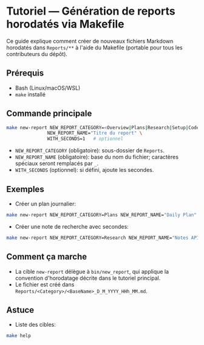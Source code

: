 # Tutoriel — Génération de reports horodatés via Makefile

Ce guide explique comment créer de nouveaux fichiers Markdown horodatés dans `Reports/**` à l'aide du Makefile (portable pour tous les contributeurs du dépôt).

## Prérequis
- Bash (Linux/macOS/WSL)
- `make` installé

## Commande principale

```bash
make new-report NEW_REPORT_CATEGORY=<Overview|Plans|Research|Setup|CodeAgentTutorial> \
               NEW_REPORT_NAME="Titre du report" \
               WITH_SECONDS=1   # optionnel
```

- `NEW_REPORT_CATEGORY` (obligatoire): sous-dossier de `Reports`.
- `NEW_REPORT_NAME` (obligatoire): base du nom du fichier; caractères spéciaux seront remplacés par `_`.
- `WITH_SECONDS` (optionnel): si défini, ajoute les secondes.

## Exemples
- Créer un plan journalier:
```bash
make new-report NEW_REPORT_CATEGORY=Plans NEW_REPORT_NAME="Daily Plan"
```
- Créer une note de recherche avec secondes:
```bash
make new-report NEW_REPORT_CATEGORY=Research NEW_REPORT_NAME="Notes API Greenhouse" WITH_SECONDS=1
```

## Comment ça marche
- La cible `new-report` délègue à `bin/new_report`, qui applique la convention d'horodatage décrite dans le tutoriel principal.
- Le fichier est créé dans `Reports/<Category>/<BaseName>_D_M_YYYY_HHh_MM.md`.

## Astuce
- Liste des cibles:
```bash
make help
```
